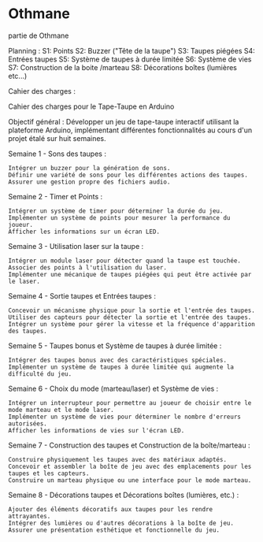# Othmane
partie de Othmane

Planning : 
S1: Points
S2: Buzzer ("Tête de la taupe")
S3: Taupes piégées
S4: Entrées taupes
S5: Système de taupes à durée limitée
S6: Système de vies
S7: Construction de la boite /marteau
S8: Décorations boîtes (lumières etc...)




Cahier des charges :

Cahier des charges pour le Tape-Taupe en Arduino

Objectif général :
Développer un jeu de tape-taupe interactif utilisant la plateforme Arduino, implémentant différentes fonctionnalités au cours d'un projet étalé sur huit semaines.

Semaine 1 - Sons des taupes :

    Intégrer un buzzer pour la génération de sons.
    Définir une variété de sons pour les différentes actions des taupes.
    Assurer une gestion propre des fichiers audio.

Semaine 2 - Timer et Points :

    Intégrer un système de timer pour déterminer la durée du jeu.
    Implémenter un système de points pour mesurer la performance du joueur.
    Afficher les informations sur un écran LED.

Semaine 3 - Utilisation laser sur la taupe :

    Intégrer un module laser pour détecter quand la taupe est touchée.
    Associer des points à l'utilisation du laser.
    Implémenter une mécanique de taupes piégées qui peut être activée par le laser.

Semaine 4 - Sortie taupes et Entrées taupes :

    Concevoir un mécanisme physique pour la sortie et l'entrée des taupes.
    Utiliser des capteurs pour détecter la sortie et l'entrée des taupes.
    Intégrer un système pour gérer la vitesse et la fréquence d'apparition des taupes.

Semaine 5 - Taupes bonus et Système de taupes à durée limitée :

    Intégrer des taupes bonus avec des caractéristiques spéciales.
    Implémenter un système de taupes à durée limitée qui augmente la difficulté du jeu.

Semaine 6 - Choix du mode (marteau/laser) et Système de vies :

    Intégrer un interrupteur pour permettre au joueur de choisir entre le mode marteau et le mode laser.
    Implémenter un système de vies pour déterminer le nombre d'erreurs autorisées.
    Afficher les informations de vies sur l'écran LED.

Semaine 7 - Construction des taupes et Construction de la boîte/marteau :

    Construire physiquement les taupes avec des matériaux adaptés.
    Concevoir et assembler la boîte de jeu avec des emplacements pour les taupes et les capteurs.
    Construire un marteau physique ou une interface pour le mode marteau.

Semaine 8 - Décorations taupes et Décorations boîtes (lumières, etc.) :

    Ajouter des éléments décoratifs aux taupes pour les rendre attrayantes.
    Intégrer des lumières ou d'autres décorations à la boîte de jeu.
    Assurer une présentation esthétique et fonctionnelle du jeu.

